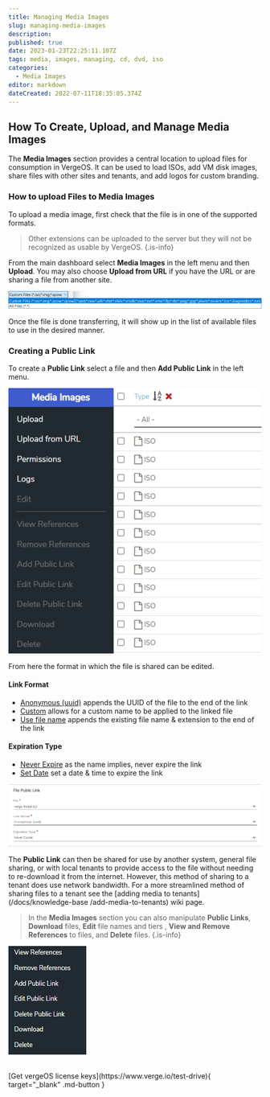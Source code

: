 ```yaml
---
title: Managing Media Images
slug: managing-media-images
description: 
published: true
date: 2023-01-23T22:25:11.107Z
tags: media, images, managing, cd, dvd, iso
categories:
  - Media Images
editor: markdown
dateCreated: 2022-07-11T18:35:05.374Z
---
```


## How To Create, Upload, and Manage Media Images
The **Media Images** section provides a central location to upload files for consumption in VergeOS. It can be used to load ISOs, add VM disk images, share files with other sites and tenants, and add logos for custom branding.

### How to upload Files to Media Images
To upload a media image, first check that the file is in one of the supported formats.
> Other extensions can be uploaded to the server but they will not be recognized as usable by VergeOS.
{.is-info}

From the main dashboard select **Media Images** in the left menu and then **Upload**. You may also choose **Upload from URL** if you have the URL or are sharing a file from another site.

![mediaimages1.png](/docs/public/mediaimages1.png)

Once the file is done transferring, it will show up in the list of available files to use in the desired manner.
### Creating a Public Link 
To create a **Public Link** select a file and then **Add Public Link** in the left menu.

![mediaimages2.png](/docs/public/mediaimages2.png)

From here the format in which the file is shared can be edited.
#### Link Format
- <ins>Anonymous (uuid)</ins> appends the UUID of the file to the end of the link
- <ins>Custom</ins> allows for a custom name to be applied to the linked file
- <ins>Use file name</ins> appends the existing file name & extension to the end of the link
#### Expiration Type
- <ins>Never Expire</ins> as the name implies, never expire the link
- <ins>Set Date</ins> set a date & time to expire the link

![pub-link-format.png](/docs/public/pub-link-format.png)

The **Public Link** can then be shared for use by another system, general file sharing, or with local tenants to provide access to the file without needing to re-download it from the internet. However, this method of sharing to a tenant does use network bandwidth. For a more streamlined method of sharing files to a tenant see the [adding media to tenants](/docs/knowledge-base /add-media-to-tenants) wiki page.

> In the **Media Images** section you can also manipulate **Public Links**, **Download** files, **Edit** file names and tiers , **View and Remove References** to files, and **Delete** files.
{.is-info}

![mediaimages3.png](/docs/public/mediaimages3.png)


<br>
[Get vergeOS license keys](https://www.verge.io/test-drive){ target="_blank" .md-button }